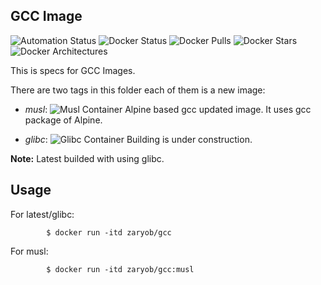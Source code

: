GCC Image
---------

![Automation Status](https://img.shields.io/github/workflow/status/Zaryob/Imagination/gcc_build?style=flat-square)
![Docker Status](https://img.shields.io/docker/cloud/build/zaryob/gcc?logo=docker&style=flat-square)
![Docker Pulls](https://img.shields.io/docker/pulls/zaryob/gcc?logo=docker&style=flat-square)
![Docker Stars](https://img.shields.io/docker/stars/zaryob/gcc?logo=docker&style=flat-square)
![Docker Architectures](https://img.shields.io/badge/architectures-amd64%20%7C%20armv7%20%7C%20arm64-blue)

This is specs for GCC Images.

There are two tags in this folder each of them is a new image:

* *musl*: ![Musl Container](https://img.shields.io/docker/image-size/zaryob/gcc/musl?color=green&label=%22musl%22%20image%20size&logo=codesandbox)  Alpine based gcc updated image. It uses gcc package of Alpine.



* *glibc*: ![Glibc Container](https://img.shields.io/docker/image-size/zaryob/gcc/glibc?color=green&label=%22glibc%22%20image%20size&logo=codesandbox) Building is under construction.


**Note:** Latest builded with using glibc.

Usage
-----

For latest/glibc:

```shell
        $ docker run -itd zaryob/gcc
```

For musl:

```shell
        $ docker run -itd zaryob/gcc:musl
```

